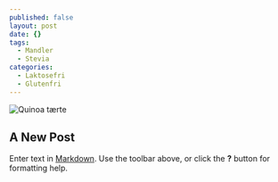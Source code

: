 ```yaml
---
published: false
layout: post
date: {}
tags: 
  - Mandler
  - Stevia
categories: 
  - Laktosefri
  - Glutenfri
---
```



![Quinoa tærte](/https://lh6.googleusercontent.com/-O5yndZPbUyI/UW7zAJlLCMI/AAAAAAAAA4I/2fUL3o8Wwjo/s600-no/Quinoa_01.jpg)

## A New Post

Enter text in [Markdown](http://daringfireball.net/projects/markdown/). Use the toolbar above, or click the **?** button for formatting help.
